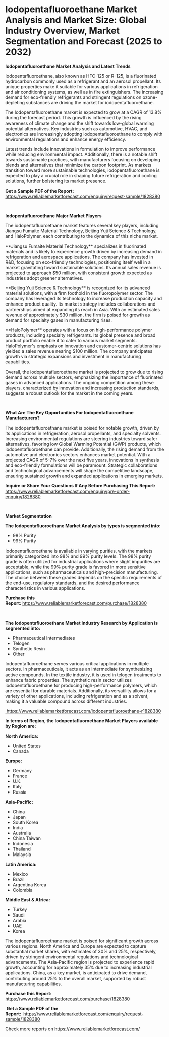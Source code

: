 <p><h1>Iodopentafluoroethane Market Analysis and Market Size: Global Industry Overview, Market Segmentation and Forecast (2025 to 2032)</h1></p><p><strong>Iodopentafluoroethane Market Analysis and Latest Trends</strong></p>
<p><p>Iodopentafluoroethane, also known as HFC-125 or R-125, is a fluorinated hydrocarbon commonly used as a refrigerant and an aerosol propellant. Its unique properties make it suitable for various applications in refrigeration and air conditioning systems, as well as in fire extinguishers. The increasing demand for eco-friendly refrigerants and stringent regulations on ozone-depleting substances are driving the market for iodopentafluoroethane.</p><p>The Iodopentafluoroethane market is expected to grow at a CAGR of 13.8% during the forecast period. This growth is influenced by the rising awareness of climate change and the shift towards low-global warming potential alternatives. Key industries such as automotive, HVAC, and electronics are increasingly adopting iodopentafluoroethane to comply with environmental regulations and enhance energy efficiency.</p><p>Latest trends include innovations in formulation to improve performance while reducing environmental impact. Additionally, there is a notable shift towards sustainable practices, with manufacturers focusing on developing blends and alternatives that minimize the carbon footprint. As markets transition toward more sustainable technologies, iodopentafluoroethane is expected to play a crucial role in shaping future refrigeration and cooling solutions, further bolstering its market presence.</p></p>
<p><strong>Get a Sample PDF of the Report:&nbsp;</strong> <a href="https://www.reliablemarketforecast.com/enquiry/request-sample/1828380?utm_campaign=2124&utm_medium=2&utm_source=Github&utm_content=ia&utm_term=03022025&utm_id=iodopentafluoroethane">https://www.reliablemarketforecast.com/enquiry/request-sample/1828380</a></p>
<p>&nbsp;</p>
<p><strong>Iodopentafluoroethane Major Market Players</strong></p>
<p><p>The iodopentafluoroethane market features several key players, including Jiangsu Fumaite Material Technology, Beijing Yuji Science & Technology, and HaloPolymer, each contributing to the dynamics of this niche market.</p><p>**Jiangsu Fumaite Material Technology** specializes in fluorinated materials and is likely to experience growth driven by increasing demand in refrigeration and aerospace applications. The company has invested in R&D, focusing on eco-friendly technologies, positioning itself well in a market gravitating toward sustainable solutions. Its annual sales revenue is projected to approach $50 million, with consistent growth expected as industries adopt greener alternatives.</p><p>**Beijing Yuji Science & Technology** is recognized for its advanced material solutions, with a firm foothold in the fluoropolymer sector. The company has leveraged its technology to increase production capacity and enhance product quality. Its market strategy includes collaborations and partnerships aimed at expanding its reach in Asia. With an estimated sales revenue of approximately $30 million, the firm is poised for growth as demand for specialty gases in manufacturing rises.</p><p>**HaloPolymer** operates with a focus on high-performance polymer products, including specialty refrigerants. Its global presence and broad product portfolio enable it to cater to various market segments. HaloPolymer's emphasis on innovation and customer-centric solutions has yielded a sales revenue nearing $100 million. The company anticipates growth via strategic expansions and investment in manufacturing capabilities.</p><p>Overall, the iodopentafluoroethane market is projected to grow due to rising demand across multiple sectors, emphasizing the importance of fluorinated gases in advanced applications. The ongoing competition among these players, characterized by innovation and increasing production standards, suggests a robust outlook for the market in the coming years.</p></p>
<p>&nbsp;</p>
<p><strong>What Are The Key Opportunities For Iodopentafluoroethane Manufacturers?</strong></p>
<p><p>The iodopentafluoroethane market is poised for notable growth, driven by its applications in refrigeration, aerosol propellants, and specialty solvents. Increasing environmental regulations are steering industries toward safer alternatives, favoring low Global Warming Potential (GWP) products, which iodopentafluoroethane can provide. Additionally, the rising demand from the automotive and electronics sectors enhances market potential. With a projected CAGR of 5-7% over the next five years, innovations in synthesis and eco-friendly formulations will be paramount. Strategic collaborations and technological advancements will shape the competitive landscape, ensuring sustained growth and expanded applications in emerging markets.</p></p>
<p><strong>Inquire or Share Your Questions If Any Before Purchasing This Report:</strong> <a href="https://www.reliablemarketforecast.com/enquiry/pre-order-enquiry/1828380?utm_campaign=2124&utm_medium=2&utm_source=Github&utm_content=ia&utm_term=03022025&utm_id=iodopentafluoroethane">https://www.reliablemarketforecast.com/enquiry/pre-order-enquiry/1828380</a></p>
<p>&nbsp;</p>
<p><strong>Market Segmentation</strong></p>
<p><strong>The Iodopentafluoroethane Market Analysis by types is segmented into:</strong></p>
<p><ul><li>98% Purity</li><li>99% Purity</li></ul></p>
<p><p>Iodopentafluoroethane is available in varying purities, with the markets primarily categorized into 98% and 99% purity levels. The 98% purity grade is often utilized for industrial applications where slight impurities are acceptable, while the 99% purity grade is favored in more sensitive applications, such as pharmaceuticals and high-precision manufacturing. The choice between these grades depends on the specific requirements of the end-use, regulatory standards, and the desired performance characteristics in various applications.</p></p>
<p><strong>Purchase this Report:&nbsp;</strong><a href="https://www.reliablemarketforecast.com/purchase/1828380?utm_campaign=2124&utm_medium=2&utm_source=Github&utm_content=ia&utm_term=03022025&utm_id=iodopentafluoroethane">https://www.reliablemarketforecast.com/purchase/1828380</a></p>
<p>&nbsp;</p>
<p><strong>The Iodopentafluoroethane Market Industry Research by Application is segmented into:</strong></p>
<p><ul><li>Pharmaceutical Intermediates</li><li>Telogen</li><li>Synthetic Resin</li><li>Other</li></ul></p>
<p><p>Iodopentafluoroethane serves various critical applications in multiple sectors. In pharmaceuticals, it acts as an intermediate for synthesizing active compounds. In the textile industry, it is used in telogen treatments to enhance fabric properties. The synthetic resin sector utilizes iodopentafluoroethane for producing high-performance polymers, which are essential for durable materials. Additionally, its versatility allows for a variety of other applications, including refrigeration and as a solvent, making it a valuable compound across different industries.</p></p>
<p><a href="https://www.reliablemarketforecast.com/iodopentafluoroethane-r1828380?utm_campaign=2124&utm_medium=2&utm_source=Github&utm_content=ia&utm_term=03022025&utm_id=iodopentafluoroethane">&nbsp;https://www.reliablemarketforecast.com/iodopentafluoroethane-r1828380</a></p>
<p><strong>In terms of Region, the Iodopentafluoroethane Market Players available by Region are:</strong></p>
<p>
    <p> <strong> North America: </strong>
        <ul>
            <li>United States</li>
            <li>Canada</li>
        </ul>
        </p> 
    <p> <strong> Europe: </strong>
        <ul>
            <li>Germany</li>
            <li>France</li>
            <li>U.K.</li>
            <li>Italy</li>
            <li>Russia</li>
        </ul>
        </p> 
    <p> <strong> Asia-Pacific: </strong>
        <ul>
            <li>China</li>
            <li>Japan</li>
            <li>South Korea</li>
            <li>India</li>
            <li>Australia</li>
            <li>China Taiwan</li>
            <li>Indonesia</li>
            <li>Thailand</li>
            <li>Malaysia</li>
        </ul>
        </p> 
    <p> <strong> Latin America: </strong>
        <ul>
            <li>Mexico</li>
            <li>Brazil</li>
            <li>Argentina Korea</li>
            <li>Colombia</li>
        </ul>
        </p> 
    <p> <strong> Middle East & Africa: </strong>
        <ul>
            <li>Turkey</li>
            <li>Saudi</li>
            <li>Arabia</li>
            <li>UAE</li>
            <li>Korea</li>
        </ul>
    </p>
    </p>
<p><p>The iodopentafluoroethane market is poised for significant growth across various regions. North America and Europe are expected to capture substantial market shares, with estimates of 30% and 25%, respectively, driven by stringent environmental regulations and technological advancements. The Asia-Pacific region is projected to experience rapid growth, accounting for approximately 35% due to increasing industrial applications. China, as a key market, is anticipated to drive demand, contributing around 25% to the overall market, supported by robust manufacturing capabilities.</p></p>
<p><strong>Purchase this Report: </strong><a href="https://www.reliablemarketforecast.com/purchase/1828380?utm_campaign=2124&utm_medium=2&utm_source=Github&utm_content=ia&utm_term=03022025&utm_id=iodopentafluoroethane">https://www.reliablemarketforecast.com/purchase/1828380</a></p>
<p>&nbsp;<strong>Get a Sample PDF of the Report:&nbsp;&nbsp;</strong><a href="https://www.reliablemarketforecast.com/enquiry/request-sample/1828380?utm_campaign=2124&utm_medium=2&utm_source=Github&utm_content=ia&utm_term=03022025&utm_id=iodopentafluoroethane">https://www.reliablemarketforecast.com/enquiry/request-sample/1828380</a></p>
<p><strong></strong></p>
<p>Check more reports on <a href="https://www.reliablemarketforecast.com/?utm_campaign=2124&utm_medium=2&utm_source=Github&utm_content=ia&utm_term=03022025&utm_id=iodopentafluoroethane">https://www.reliablemarketforecast.com/</a></p>